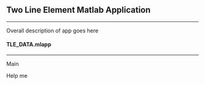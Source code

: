 ## Two Line Element Matlab Application
---
Overall description of app goes here

#### TLE_DATA.mlapp
---
Main

Help me